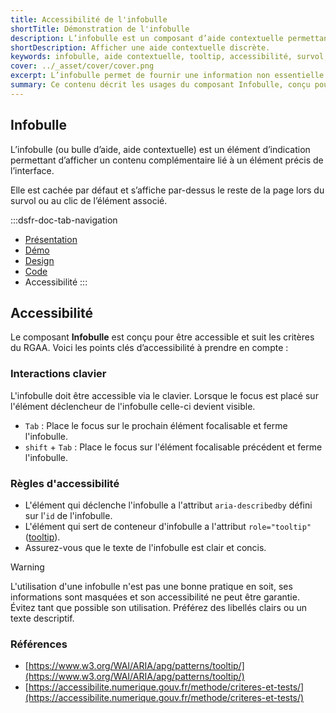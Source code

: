 ```yaml
---
title: Accessibilité de l'infobulle
shortTitle: Démonstration de l'infobulle
description: L’infobulle est un composant d’aide contextuelle permettant d’afficher une information complémentaire lors du survol ou du clic sur un élément de l’interface.
shortDescription: Afficher une aide contextuelle discrète.
keywords: infobulle, aide contextuelle, tooltip, accessibilité, survol, interface, UX, design system, indication, contenu complémentaire
cover: ../_asset/cover/cover.png
excerpt: L’infobulle permet de fournir une information non essentielle de manière discrète et temporaire. Elle s’affiche au survol ou au clic et reste limitée en contenu.
summary: Ce contenu décrit les usages du composant Infobulle, conçu pour afficher une information complémentaire lorsqu’elle ne peut être intégrée directement dans la page. Il en précise les cas d’usage, les limites d’affichage sur mobile, et les bonnes pratiques d’écriture et de comportement. L’infobulle doit être concise, sans mise en forme ni interaction, et n’être utilisée que pour des précisions non essentielles. Ce guide s’adresse aux concepteurs d’interfaces souhaitant améliorer la compréhension utilisateur sans alourdir la structure de la page.
---
```


## Infobulle

L’infobulle (ou bulle d’aide, aide contextuelle) est un élément d’indication permettant d’afficher un contenu complémentaire lié à un élément précis de l’interface.

Elle est cachée par défaut et s’affiche par-dessus le reste de la page lors du survol ou au clic de l’élément associé.

:::dsfr-doc-tab-navigation
- [Présentation](../index.md)
- [Démo](../demo/index.md)
- [Design](../design/index.md)
- [Code](../code/index.md)
- Accessibilité
:::

## Accessibilité

Le composant **Infobulle** est conçu pour être accessible et suit les critères du RGAA. Voici les points clés d’accessibilité à prendre en compte :

### Interactions clavier

L'infobulle doit être accessible via le clavier. Lorsque le focus est placé sur l'élément déclencheur de l'infobulle celle-ci devient visible.
- `Tab` : Place le focus sur le prochain élément focalisable et ferme l'infobulle.
- `shift` + `Tab` : Place le focus sur l'élément focalisable précédent et ferme l'infobulle.

### Règles d'accessibilité

- L'élément qui déclenche l'infobulle a l'attribut `aria-describedby` défini sur l'`id` de l'infobulle.
- L'élément qui sert de conteneur d'infobulle a l'attribut `role="tooltip"` ([tooltip](https://w3c.github.io/aria/#tooltip)).
- Assurez-vous que le texte de l'infobulle est clair et concis.

>[!WARNING]
>L'utilisation d'une infobulle n'est pas une bonne pratique en soit, ses informations sont masquées et son accessibilité ne peut être garantie. Évitez tant que possible son utilisation. Préférez des libellés clairs ou un texte descriptif.

### Références

- [https://www.w3.org/WAI/ARIA/apg/patterns/tooltip/](https://www.w3.org/WAI/ARIA/apg/patterns/tooltip/)
- [https://accessibilite.numerique.gouv.fr/methode/criteres-et-tests/](https://accessibilite.numerique.gouv.fr/methode/criteres-et-tests/)
